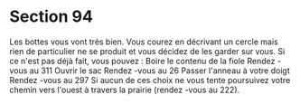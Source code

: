 # Section 94

Les bottes vous vont très bien. Vous courez en décrivant un cercle
mais rien de particulier ne se produit et vous décidez de les garder
sur vous. Si ce n'est pas déjà fait, vous pouvez :
Boire le contenu  de la fiole     Rendez -vous au  311
Ouvrir le sac        Rendez -vous au 26
Passer l'anneau  à votre doigt     Rendez -vous au  297
Si aucun de ces choix ne vous tente poursuivez votre chemin vers
l'ouest à travers la prairie (rendez -vous au  222).
